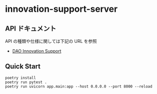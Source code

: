 # innovation-support-server

## API ドキュメント

API の種類や仕様に関しては下記の URL を参照

- [DAO Innovation Support](https://innovation-support-server-fae3im6i6q-an.a.run.app/docs)

## Quick Start

```sh:
poetry install
poetry run pytest .
poetry run uvicorn app.main:app --host 0.0.0.0 --port 8000 --reload
```
